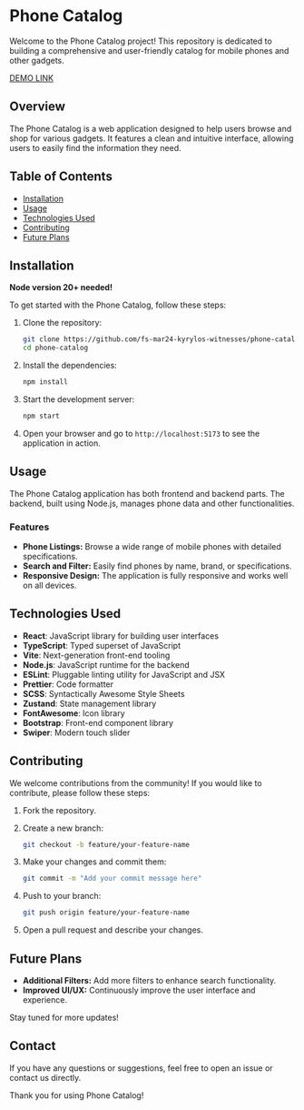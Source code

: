 # Phone Catalog

Welcome to the Phone Catalog project! This repository is dedicated to building a comprehensive and user-friendly catalog for mobile phones and other gadgets.

[DEMO LINK](https://fs-mar24-kyrylos-witnesses.github.io/phone-catalog/)

## Overview

The Phone Catalog is a web application designed to help users browse and shop for various gadgets. It features a clean and intuitive interface, allowing users to easily find the information they need.

## Table of Contents

- [Installation](#installation)
- [Usage](#usage)
- [Technologies Used](#technologies-used)
- [Contributing](#contributing)
- [Future Plans](#future-plans)

## Installation

**Node version 20+ needed!**

To get started with the Phone Catalog, follow these steps:

1. Clone the repository:

   ```bash
   git clone https://github.com/fs-mar24-kyrylos-witnesses/phone-catalog.git
   cd phone-catalog
   ```

2. Install the dependencies:

   ```bash
   npm install
   ```

3. Start the development server:

   ```bash
   npm start
   ```

4. Open your browser and go to `http://localhost:5173` to see the application in action.

## Usage

The Phone Catalog application has both frontend and backend parts. The backend, built using Node.js, manages phone data and other functionalities.

### Features

- **Phone Listings:** Browse a wide range of mobile phones with detailed specifications.
- **Search and Filter:** Easily find phones by name, brand, or specifications.
- **Responsive Design:** The application is fully responsive and works well on all devices.

## Technologies Used

- **React**: JavaScript library for building user interfaces
- **TypeScript**: Typed superset of JavaScript
- **Vite**: Next-generation front-end tooling
- **Node.js**: JavaScript runtime for the backend
- **ESLint**: Pluggable linting utility for JavaScript and JSX
- **Prettier**: Code formatter
- **SCSS**: Syntactically Awesome Style Sheets
- **Zustand**: State management library
- **FontAwesome**: Icon library
- **Bootstrap**: Front-end component library
- **Swiper**: Modern touch slider

## Contributing

We welcome contributions from the community! If you would like to contribute, please follow these steps:

1. Fork the repository.
2. Create a new branch:

   ```bash
   git checkout -b feature/your-feature-name
   ```

3. Make your changes and commit them:

   ```bash
   git commit -m "Add your commit message here"
   ```

4. Push to your branch:

   ```bash
   git push origin feature/your-feature-name
   ```

5. Open a pull request and describe your changes.

## Future Plans

- **Additional Filters:** Add more filters to enhance search functionality.
- **Improved UI/UX:** Continuously improve the user interface and experience.

Stay tuned for more updates!

## Contact

If you have any questions or suggestions, feel free to open an issue or contact us directly.

Thank you for using Phone Catalog!
